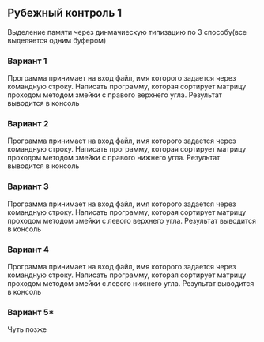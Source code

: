 ## Рубежный контроль 1

Выделение памяти через динмачиескую типизацию по 3 способу(все выделяется одним буфером)

### Вариант 1
Программа принимает на вход файл, имя которого задается через командную строку.
Написать программу, которая сортирует матрицу проходом методом змейки с правого верхнего угла.
Результат выводится в консоль

### Вариант 2
Программа принимает на вход файл, имя которого задается через командную строку.
Написать программу, которая сортирует матрицу проходом методом змейки с правого нижнего угла.
Результат выводится в консоль

### Вариант 3
Программа принимает на вход файл, имя которого задается через командную строку.
Написать программу, которая сортирует матрицу проходом методом змейки с левого верхнего угла.
Результат выводится в консоль

### Вариант 4
Программа принимает на вход файл, имя которого задается через командную строку.
Написать программу, которая сортирует матрицу проходом методом змейки с левого нижнего угла.
Результат выводится в консоль

### Вариант 5*
Чуть позже
